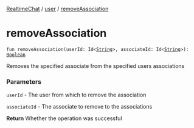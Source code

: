 [RealtimeChat](../index.md) / [user](index.md) / [removeAssociation](./remove-association.md)

# removeAssociation

`fun removeAssociation(userId: Id<`[`String`](https://kotlinlang.org/api/latest/jvm/stdlib/kotlin/-string/index.html)`>, associateId: Id<`[`String`](https://kotlinlang.org/api/latest/jvm/stdlib/kotlin/-string/index.html)`>): `[`Boolean`](https://kotlinlang.org/api/latest/jvm/stdlib/kotlin/-boolean/index.html)

Removes the specified associate from the specified users associations

### Parameters

`userId` - The user from which to remove the association

`associateId` - The associate to remove to the associations

**Return**
Whether the operation was successful


